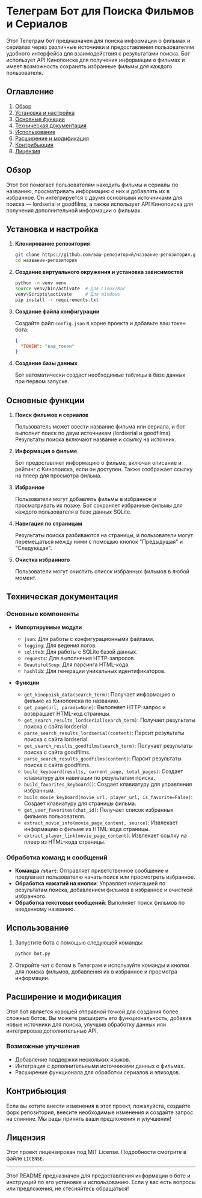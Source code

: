 # Телеграм Бот для Поиска Фильмов и Сериалов

Этот Телеграм бот предназначен для поиска информации о фильмах и сериалах через различные источники и предоставления пользователям удобного интерфейса для взаимодействия с результатами поиска. Бот использует API Кинопоиска для получения информации о фильмах и имеет возможность сохранять избранные фильмы для каждого пользователя.

## Оглавление

1. [Обзор](#обзор)
2. [Установка и настройка](#установка-и-настройка)
3. [Основные функции](#основные-функции)
4. [Техническая документация](#техническая-документация)
5. [Использование](#использование)
6. [Расширение и модификация](#расширение-и-модификация)
7. [Контрибьюция](#контрибьюция)
8. [Лицензия](#лицензия)

## Обзор

Этот бот помогает пользователям находить фильмы и сериалы по названию, просматривать информацию о них и добавлять их в избранное. Он интегрируется с двумя основными источниками для поиска — lordserial и goodfilms, а также использует API Кинопоиска для получения дополнительной информации о фильмах.

## Установка и настройка

1. **Клонирование репозитория**

   ```bash
   git clone https://github.com/ваш-репозиторий/название-репозитория.git
   cd название-репозитория
   ```

2. **Создание виртуального окружения и установка зависимостей**

   ```bash
   python -m venv venv
   source venv/bin/activate  # Для Linux/Mac
   venv\Scripts\activate     # Для Windows
   pip install -r requirements.txt
   ```

3. **Создание файла конфигурации**

   Создайте файл `config.json` в корне проекта и добавьте ваш токен бота:

   ```json
   {
     "TOKEN": "ваш_токен"
   }
   ```

4. **Создание базы данных**

   Бот автоматически создаст необходимые таблицы в базе данных при первом запуске.

## Основные функции

1. **Поиск фильмов и сериалов**
   
   Пользователь может ввести название фильма или сериала, и бот выполнит поиск по двум источникам (lordserial и goodfilms). Результаты поиска включают название и ссылку на источник.

2. **Информация о фильме**

   Бот предоставляет информацию о фильме, включая описание и рейтинг с Кинопоиска, если он доступен. Также отображает ссылку на плеер для просмотра фильма.

3. **Избранное**

   Пользователи могут добавлять фильмы в избранное и просматривать их позже. Бот сохраняет избранные фильмы для каждого пользователя в базе данных SQLite.

4. **Навигация по страницам**

   Результаты поиска разбиваются на страницы, и пользователи могут перемещаться между ними с помощью кнопок "Предыдущая" и "Следующая".

5. **Очистка избранного**

   Пользователи могут очистить список избранных фильмов в любой момент.

## Техническая документация

### Основные компоненты

- **Импортируемые модули**
  - `json`: Для работы с конфигурационными файлами.
  - `logging`: Для ведения логов.
  - `sqlite3`: Для работы с SQLite базой данных.
  - `requests`: Для выполнения HTTP-запросов.
  - `BeautifulSoup`: Для парсинга HTML-кода.
  - `hashlib`: Для генерации уникальных идентификаторов.

- **Функции**
  - `get_kinopoisk_data(search_term)`: Получает информацию о фильме из Кинопоиска по названию.
  - `get_page(url, params=None)`: Выполняет HTTP-запрос и возвращает HTML-код страницы.
  - `get_search_results_lordserial(search_term)`: Получает результаты поиска с сайта lordserial.
  - `parse_search_results_lordserial(content)`: Парсит результаты поиска с сайта lordserial.
  - `get_search_results_goodfilms(search_term)`: Получает результаты поиска с сайта goodfilms.
  - `parse_search_results_goodfilms(content)`: Парсит результаты поиска с сайта goodfilms.
  - `build_keyboard(results, current_page, total_pages)`: Создает клавиатуру для навигации по результатам поиска.
  - `build_favorites_keyboard()`: Создает клавиатуру для управления избранным.
  - `build_movie_keyboard(movie_url, player_url, is_favorite=False)`: Создает клавиатуру для страницы фильма.
  - `get_user_favorites(chat_id)`: Получает список избранных фильмов пользователя.
  - `extract_movie_info(movie_page_content, source)`: Извлекает информацию о фильме из HTML-кода страницы.
  - `extract_player_link(movie_page_content)`: Извлекает ссылку на плеер из HTML-кода страницы.

### Обработка команд и сообщений

- **Команда `/start`**: Отправляет приветственное сообщение и предлагает пользователю начать поиск или просмотреть избранное.
- **Обработка нажатий на кнопки**: Управляет навигацией по результатам поиска, добавлением фильмов в избранное и очисткой избранного.
- **Обработка текстовых сообщений**: Выполняет поиск фильмов по введенному названию.

## Использование

1. Запустите бота с помощью следующей команды:

   ```bash
   python bot.py
   ```

2. Откройте чат с ботом в Телеграм и используйте команды и кнопки для поиска фильмов, добавления их в избранное и просмотра информации.

## Расширение и модификация

Этот бот является хорошей отправной точкой для создания более сложных ботов. Вы можете расширить его функциональность, добавив новые источники для поиска, улучшив обработку данных или интегрировав дополнительные API.

### Возможные улучшения

- Добавление поддержки нескольких языков.
- Интеграция с дополнительными источниками данных о фильмах.
- Расширение функционала для обработки сериалов и эпизодов.

## Контрибьюция

Если вы хотите внести изменения в этот проект, пожалуйста, создайте форк репозитория, внесите необходимые изменения и создайте запрос на слияние. Мы рады принять ваши предложения и улучшения!

## Лицензия

Этот проект лицензирован под MIT License. Подробности смотрите в файле `LICENSE`.

---

Этот README предназначен для предоставления информации о боте и инструкций по его установке и использованию. Если у вас есть вопросы или предложения, не стесняйтесь обращаться!
